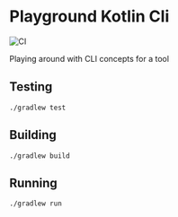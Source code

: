 # Playground Kotlin Cli

![CI](https://github.com/beercan1989/playground-kotlin-cli/workflows/CI/badge.svg)

Playing around with CLI concepts for a tool

## Testing
```
./gradlew test
```

## Building
```
./gradlew build
```

## Running
```
./gradlew run
```
